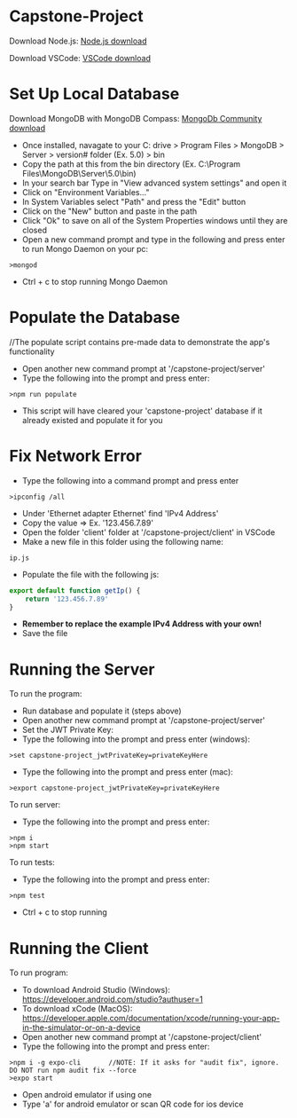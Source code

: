 # Capstone-Project

Download Node.js:
[Node.js download](https://nodejs.org/en/download/)

Download VSCode:
[VSCode download](https://code.visualstudio.com/download)

# Set Up Local Database

Download MongoDB with MongoDB Compass:
[MongoDb Community download](https://www.mongodb.com/try/download/community)

- Once installed, navagate to your C: drive > Program Files > MongoDB > Server > version# folder (Ex. 5.0) > bin
- Copy the path at this from the bin directory (Ex. C:\Program Files\MongoDB\Server\5.0\bin)
- In your search bar Type in "View advanced system settings" and open it
- Click on "Environment Variables..."
- In System Variables select "Path" and press the "Edit" button
- Click on the "New" button and paste in the path
- Click "Ok" to save on all of the System Properties windows until they are closed
- Open a new command prompt and type in the following and press enter to run Mongo Daemon on your pc:

```console
>mongod
```

- Ctrl + c to stop running Mongo Daemon

# Populate the Database
//The populate script contains pre-made data to demonstrate the app's functionality
- Open another new command prompt at '/capstone-project/server'
- Type the following into the prompt and press enter:

```console
>npm run populate
```

- This script will have cleared your 'capstone-project' database if it already existed and populate it for you

# Fix Network Error
- Type the following into a command prompt and press enter

```console
>ipconfig /all
```

- Under 'Ethernet adapter Ethernet' find 'IPv4 Address'
- Copy the value => Ex. '123.456.7.89'
- Open the folder 'client' folder at '/capstone-project/client' in VSCode
- Make a new file in this folder using the following name:

```file name
ip.js
```

- Populate the file with the following js:

```js
export default function getIp() {
    return '123.456.7.89'
}
```

- **Remember to replace the example IPv4 Address with your own!**
- Save the file

# Running the Server

To run the program:

- Run database and populate it (steps above)
- Open another new command prompt at '/capstone-project/server'
- Set the JWT Private Key:
- Type the following into the prompt and press enter (windows):

```console
>set capstone-project_jwtPrivateKey=privateKeyHere
```

- Type the following into the prompt and press enter (mac):

```console
>export capstone-project_jwtPrivateKey=privateKeyHere
```

To run server:

- Type the following into the prompt and press enter:

```console
>npm i
>npm start
```

To run tests:

- Type the following into the prompt and press enter:

```console
>npm test
```

- Ctrl + c to stop running

# Running the Client

To run program:

- To download Android Studio (Windows): https://developer.android.com/studio?authuser=1
- To download xCode (MacOS): https://developer.apple.com/documentation/xcode/running-your-app-in-the-simulator-or-on-a-device
- Open another new command prompt at '/capstone-project/client'
- Type the following into the prompt and press enter:

```console
>npm i -g expo-cli       //NOTE: If it asks for "audit fix", ignore. DO NOT run npm audit fix --force
>expo start
```

- Open android emulator if using one
- Type 'a' for android emulator or scan QR code for ios device

